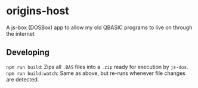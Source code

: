 # origins-host
A js-box (DOSBox) app to allow my old QBASIC programs to live on through the internet

## Developing

`npm run build`: Zips all `.BAS` files into a `.zip` ready for execution by `js-dos`.
`npm run build:watch`: Same as above, but re-runs whenever file changes are detected.